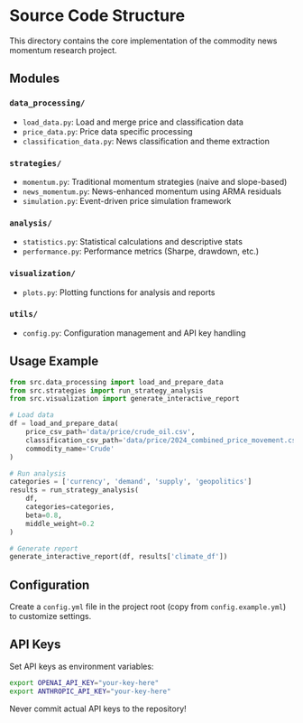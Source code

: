 # Source Code Structure

This directory contains the core implementation of the commodity news momentum research project.

## Modules

### `data_processing/`
- `load_data.py`: Load and merge price and classification data
- `price_data.py`: Price data specific processing
- `classification_data.py`: News classification and theme extraction

### `strategies/`
- `momentum.py`: Traditional momentum strategies (naive and slope-based)
- `news_momentum.py`: News-enhanced momentum using ARMA residuals
- `simulation.py`: Event-driven price simulation framework

### `analysis/`
- `statistics.py`: Statistical calculations and descriptive stats
- `performance.py`: Performance metrics (Sharpe, drawdown, etc.)

### `visualization/`
- `plots.py`: Plotting functions for analysis and reports

### `utils/`
- `config.py`: Configuration management and API key handling

## Usage Example

```python
from src.data_processing import load_and_prepare_data
from src.strategies import run_strategy_analysis
from src.visualization import generate_interactive_report

# Load data
df = load_and_prepare_data(
    price_csv_path='data/price/crude_oil.csv',
    classification_csv_path='data/price/2024_combined_price_movement.csv',
    commodity_name='Crude'
)

# Run analysis
categories = ['currency', 'demand', 'supply', 'geopolitics']
results = run_strategy_analysis(
    df, 
    categories=categories,
    beta=0.8, 
    middle_weight=0.2
)

# Generate report
generate_interactive_report(df, results['climate_df'])
```

## Configuration

Create a `config.yml` file in the project root (copy from `config.example.yml`) to customize settings.

## API Keys

Set API keys as environment variables:
```bash
export OPENAI_API_KEY="your-key-here"
export ANTHROPIC_API_KEY="your-key-here"
```

Never commit actual API keys to the repository!
